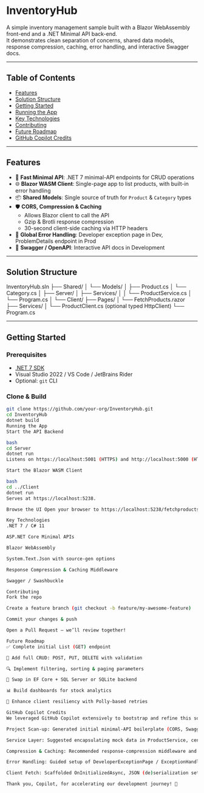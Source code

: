 # InventoryHub

A simple inventory management sample built with a Blazor WebAssembly front-end and a .NET Minimal API back-end.  
It demonstrates clean separation of concerns, shared data models, response compression, caching, error handling, and interactive Swagger docs.

---

## Table of Contents

- [Features](#features)  
- [Solution Structure](#solution-structure)  
- [Getting Started](#getting-started)  
- [Running the App](#running-the-app)  
- [Key Technologies](#key-technologies)  
- [Contributing](#contributing)  
- [Future Roadmap](#future-roadmap)  
- [GitHub Copilot Credits](#github-copilot-credits)  

---

## Features

- 🚀 **Fast Minimal API**: .NET 7 minimal-API endpoints for CRUD operations  
- 🌐 **Blazor WASM Client**: Single-page app to list products, with built-in error handling  
- 📦 **Shared Models**: Single source of truth for `Product` & `Category` types  
- 🛡️ **CORS, Compression & Caching**  
  - Allows Blazor client to call the API  
  - Gzip & Brotli response compression  
  - 30-second client-side caching via HTTP headers  
- 🐞 **Global Error Handling**: Developer exception page in Dev, ProblemDetails endpoint in Prod  
- 📄 **Swagger / OpenAPI**: Interactive API docs in Development  

---

## Solution Structure

InventoryHub.sln ├── Shared/ │ └── Models/ │ ├── Product.cs │ └── Category.cs │ ├── Server/ │ ├── Services/ │ │ └── ProductService.cs │ └── Program.cs │ └── Client/ ├── Pages/ │ └── FetchProducts.razor ├── Services/ │ └── ProductClient.cs (optional typed HttpClient) └── Program.cs


---

## Getting Started

### Prerequisites

- [.NET 7 SDK](https://dotnet.microsoft.com/download/dotnet/7.0)  
- Visual Studio 2022 / VS Code / JetBrains Rider  
- Optional: `git` CLI  

### Clone & Build

```bash
git clone https://github.com/your-org/InventoryHub.git
cd InventoryHub
dotnet build
Running the App
Start the API Backend

bash
cd Server
dotnet run
Listens on https://localhost:5001 (HTTPS) and http://localhost:5000 (HTTP).

Start the Blazor WASM Client

bash
cd ../Client
dotnet run
Serves at https://localhost:5238.

Browse the UI Open your browser to https://localhost:5238/fetchproducts to view your product catalog.

Key Technologies
.NET 7 / C# 11

ASP.NET Core Minimal APIs

Blazor WebAssembly

System.Text.Json with source-gen options

Response Compression & Caching Middleware

Swagger / Swashbuckle

Contributing
Fork the repo

Create a feature branch (git checkout -b feature/my-awesome-feature)

Commit your changes & push

Open a Pull Request – we’ll review together!

Future Roadmap
✅ Complete initial List (GET) endpoint

🔄 Add full CRUD: POST, PUT, DELETE with validation

🔍 Implement filtering, sorting & paging parameters

💾 Swap in EF Core + SQL Server or SQLite backend

📊 Build dashboards for stock analytics

🚧 Enhance client resiliency with Polly-based retries

GitHub Copilot Credits
We leveraged GitHub Copilot extensively to bootstrap and refine this solution:

Project Scan-up: Generated initial minimal-API boilerplate (CORS, Swagger, Endpoints).

Service Layer: Suggested encapsulating mock data in ProductService, centralizing Category instances.

Compression & Caching: Recommended response-compression middleware and [ResponseCache] metadata.

Error Handling: Guided setup of DeveloperExceptionPage / ExceptionHandler and the global /error ProblemDetails endpoint.

Client Fetch: Scaffolded OnInitializedAsync, JSON (de)serialization settings, and robust error-handling logic in FetchProducts.razor.

Thank you, Copilot, for accelerating our development journey! 🚀
